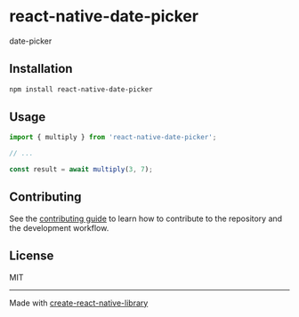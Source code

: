 # react-native-date-picker

date-picker

## Installation

```sh
npm install react-native-date-picker
```

## Usage

```js
import { multiply } from 'react-native-date-picker';

// ...

const result = await multiply(3, 7);
```

## Contributing

See the [contributing guide](CONTRIBUTING.md) to learn how to contribute to the repository and the development workflow.

## License

MIT

---

Made with [create-react-native-library](https://github.com/callstack/react-native-builder-bob)
